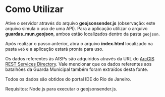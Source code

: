 # Como Utilizar

Ative o servidor através do arquivo **geojsonsender.js** (observação: este arquivo simula o uso de uma API). Para a aplicação utilizar o arquivo **guardas_mun.geojson**, ambos estão localizados dentro da pasta `geojson`.

Após realizar o passo anterior, abra o arquivo **index.html** localizado na pasta `web` e a aplicação estará pronta para uso.

Os dados referentes às AISPs são adquiridos através da URL do [ArcGIS REST Services Directory](https://gis-portal.westeurope.cloudapp.azure.com/server/rest/services/00_PUBLICACOES/seg_aisp_mprj/FeatureServer). Vale mencionar que os dados referentes aos batalhões da Guarda Municipal também foram extraídos desta fonte.

Todos os dados são obtidos do portal IDE do Rio de Janeiro.

Requisitos: Node.js para executar o geojsonsender.js.
